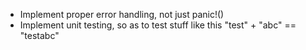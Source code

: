 * Implement proper error handling, not just panic!()
* Implement unit testing, so as to test stuff like this "test" + "abc" == "testabc"